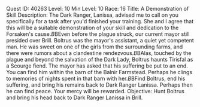 Quest ID: 40263
Level: 10
Min Level: 10
Race: 16
Title: A Demonstration of Skill
Description: The Dark Ranger, Lanissa, advised me to call on you specifically for a task after you'd finished your training. She and I agree that this will be a suitable demonstration of your skill and dedication to the Forsaken's cause.$B$BEven before the plague struck, our current mayor still presided over Brill. Boltrus was the mayor's assistant, a quiet yet competent man. He was sweet on one of the girls from the surrounding farms, and there were rumors about a clandestine rendezvous.$B$BAlas, touched by the plague and beyond the salvation of the Dark Lady, Boltrus haunts Tirisfal as a Scourge fiend. The mayor has asked that his suffering be put to an end. You can find him within the barn of the Balnir Farmstead. Perhaps he clings to memories of nights spent in that barn with her.$B$BFind Boltrus, end his suffering, and bring his remains back to Dark Ranger Lanissa. Perhaps then he can find peace. Your mercy will be rewarded.
Objective: Hunt Boltrus and bring his head back to Dark Ranger Lanissa in Brill.
